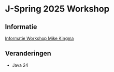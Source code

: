 # J-Spring 2025 Workshop

## Informatie

[Informatie Workshop Mike Kingma](https://maikkingma.github.io/clean-hexagonal-onion-docs/docs/intro)

## Veranderingen

- Java 24
